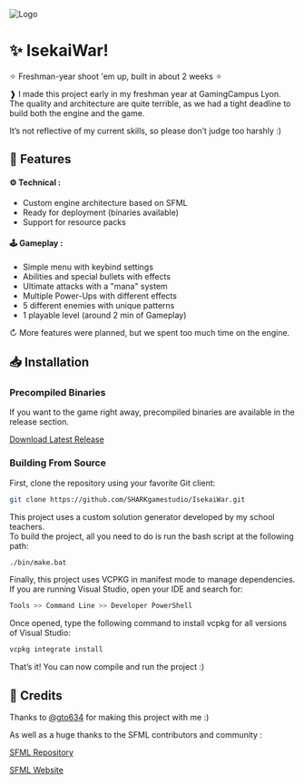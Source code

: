 ![Logo](https://i.ibb.co/nMM9f8Td/MainMenu.png)

# ✨ IsekaiWar!

✧ Freshman-year shoot 'em up, built in about 2 weeks ✧

❱ I made this project early in my freshman year at GamingCampus Lyon.                
The quality and architecture are quite terrible, as we had a tight deadline to build both the engine and the game.

It’s not reflective of my current skills, so please don’t judge too harshly :)
## 🌌 Features

#### ⚙️ Technical :
- Custom engine architecture based on SFML
- Ready for deployment (binaries available)
- Support for resource packs
#### 🕹 Gameplay :
- Simple menu with keybind settings
- Abilities and special bullets with effects
- Ultimate attacks with a "mana" system
- Multiple Power-Ups with different effects
- 5 different enemies with unique patterns
- 1 playable level (around 2 min of Gameplay)
  
↻ More features were planned, but we spent too much time on the engine.

## 📥 Installation

### Precompiled Binaries
If you want to the game right away, precompiled binaries are available in the release section.

[Download Latest Release](https://github.com/SHARKgamestudio/IsekaiWar)


### Building From Source
First, clone the repository using your favorite Git client:
```bash
git clone https://github.com/SHARKgamestudio/IsekaiWar.git
```

This project uses a custom solution generator developed by my school teachers.        
To build the project, all you need to do is run the bash script at the following path:
```bash
./bin/make.bat
```

Finally, this project uses VCPKG in manifest mode to manage dependencies.        
If you are running Visual Studio, open your IDE and search for:        
```bash
Tools >> Command Line >> Developer PowerShell
```

Once opened, type the following command to install vcpkg for all versions of Visual Studio:
```bash
vcpkg integrate install
```

That’s it! You can now compile and run the project :)
## 💜 Credits

Thanks to [@gto634](https://github.com/gto634) for making this project with me :)

As well as a huge thanks to the SFML contributors and community :

[SFML Repository](https://github.com/SFML/SFML)

[SFML Website](https://www.sfml-dev.org/fr/)
